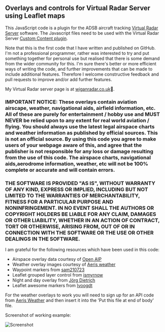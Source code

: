 ## Overlays and controls for Virtual Radar Server using Leaflet maps

This JavaScript code is a plugin for the ADSB aircraft tracking [Virtual Radar Server](http://www.virtualradarserver.co.uk) software. The Javascript files need to be used with the Virtual Radar Server [Custom Content plugin](http://www.virtualradarserver.co.uk/Documentation/CustomContent/Default.aspx).

Note that this is the first code that I have written and published on GitHub. I'm not a professional programmer, rather was interested to try and put something together for personal use but realised that there is some demand from the wider community for this. I'm sure there's better or more efficient ways of writing the code, and further improvements that can be made to include additional features. Therefore I welcome constructive feedback and pull requests to improve and/or add further features.

My Virtual Radar server page is at [wiganradar.co.uk](http://vrs.wiganradar.co.uk).

### IMPORTANT NOTICE: These overlays contain aviation airscape, weather, navigational aids, airfield information, etc. All of these are purely for entertainment / hobby use and MUST NEVER be relied upon to any extent for real world aviation / flying. You should always use the latest legal airspace charts and weather information as published by official sources. This is not an official source. By using this code you agree to make users of your webpage aware of this, and agree that the publisher is not responsible for any loss or damage resulting from the use of this code. The airspace charts, navigational aids,aerodrome information, weather, etc will not be 100% complete or accurate and will contain errors.

### THE SOFTWARE IS PROVIDED "AS IS", WITHOUT WARRANTY OF ANY KIND, EXPRESS OR IMPLIED, INCLUDING BUT NOT LIMITED TO THE WARRANTIES OF MERCHANTABILITY, FITNESS FOR A PARTICULAR PURPOSE AND NONINFRINGEMENT. IN NO EVENT SHALL THE AUTHORS OR COPYRIGHT HOLDERS BE LIABLE FOR ANY CLAIM, DAMAGES OR OTHER LIABILITY, WHETHER IN AN ACTION OF CONTRACT, TORT OR OTHERWISE, ARISING FROM, OUT OF OR IN CONNECTION WITH THE SOFTWARE OR THE USE OR OTHER DEALINGS IN THE SOFTWARE.

I am grateful for the following resources which have been used in this code:

- Airspace overlay data courtesy of [Open AIP](http://www.openaip.net)
- Weather overlay images courtesy of [Aeris weather](https://www.aerisweather.com)
- Waypoint markers from [sam210723](https://github.com/sam210723/vrs-waypoints)
- Leaflet grouped layer control from [ismyrnow](https://github.com/ismyrnow/leaflet-groupedlayercontrol)
- Night and day overlay from [Jörg Dietrich](http://joergdietrich.github.io/Leaflet.Terminator/)
- Leaflet awesome markers from [Ivoogdt](https://github.com/lvoogdt/Leaflet.awesome-markers)

For the weather overlays to work you will need to sign up for an API code from [Aeris Weather](https://www.aerisweather.com/signup/developer/) and then insert it into the 'Put this file at end of body' file.

Screenshot of working example:

![Screenshot](https://github.com/nitro999/vrs-overlays/blob/master/screenshot.jpeg)
